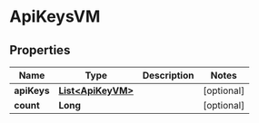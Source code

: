 

# ApiKeysVM


## Properties

Name | Type | Description | Notes
------------ | ------------- | ------------- | -------------
**apiKeys** | [**List&lt;ApiKeyVM&gt;**](ApiKeyVM.md) |  |  [optional]
**count** | **Long** |  |  [optional]



